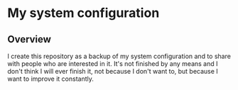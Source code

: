 # My system configuration 

## Overview 
I create this repository as a backup of my system configuration and to share with people who are interested in it. It's not finished by any means and I don't think I will ever finish it, not because I don't want to, but because I want to improve it constantly. 


